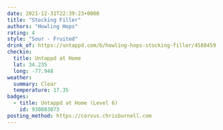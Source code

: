 ```yaml
---
date: 2021-12-31T22:39:23+0000
title: "Stocking Filler"
authors: "Howling Hops"
rating: 4
style: "Sour - Fruited"
drink_of: https://untappd.com/b/howling-hops-stocking-filler/4588459
checkin:
  title: Untappd at Home
  lat: 34.235
  long: -77.948
weather:
  summary: Clear
  temperature: 17.35
badges:
  - title: Untappd at Home (Level 6)
    id: 930883073
posting_method: https://corvus.chrisburnell.com
---
```

